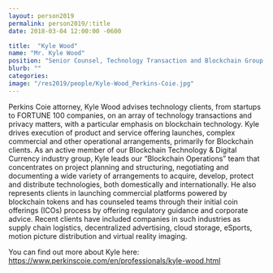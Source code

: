 ```yaml
---
layout: person2019
permalink: person2019/:title
date: 2018-03-04 12:00:00 -0600

title:  "Kyle Wood"
name: "Mr. Kyle Wood"
position: "Senior Counsel, Technology Transaction and Blockchain Group, Perkins Coie"
blurb: ""
categories:
image: "/res2019/people/Kyle-Wood_Perkins-Coie.jpg"
---
```

Perkins Coie attorney, Kyle Wood advises technology clients, from startups to FORTUNE 100 companies, on an array of technology transactions and privacy matters, with a particular emphasis on blockchain technology. Kyle drives execution of product and service offering launches, complex commercial and other operational arrangements, primarily for Blockchain clients. As an active member of our Blockchain Technology & Digital Currency industry group, Kyle leads our “Blockchain Operations” team that concentrates on project planning and structuring, negotiating and documenting a wide variety of arrangements to acquire, develop, protect and distribute technologies, both domestically and internationally. He also represents clients in launching commercial platforms powered by blockchain tokens and has counseled teams through their initial coin offerings (ICOs) process by offering regulatory guidance and corporate advice. Recent clients have included companies in such industries as supply chain logistics, decentralized advertising, cloud storage, eSports, motion picture distribution and virtual reality imaging.



You can find out more about Kyle here:
https://www.perkinscoie.com/en/professionals/kyle-wood.html
